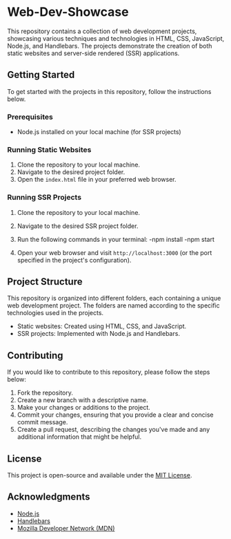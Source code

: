 # Web-Dev-Showcase

This repository contains a collection of web development projects, showcasing various techniques and technologies in HTML, CSS, JavaScript, Node.js, and Handlebars. The projects demonstrate the creation of both static websites and server-side rendered (SSR) applications.

## Getting Started

To get started with the projects in this repository, follow the instructions below.

### Prerequisites

- Node.js installed on your local machine (for SSR projects)

### Running Static Websites

1. Clone the repository to your local machine.
2. Navigate to the desired project folder.
3. Open the `index.html` file in your preferred web browser.

### Running SSR Projects

1. Clone the repository to your local machine.
2. Navigate to the desired SSR project folder.
3. Run the following commands in your terminal:
  -npm install
  -npm start

4. Open your web browser and visit `http://localhost:3000` (or the port specified in the project's configuration).

## Project Structure

This repository is organized into different folders, each containing a unique web development project. The folders are named according to the specific technologies used in the projects.

- Static websites: Created using HTML, CSS, and JavaScript.
- SSR projects: Implemented with Node.js and Handlebars.

## Contributing

If you would like to contribute to this repository, please follow the steps below:

1. Fork the repository.
2. Create a new branch with a descriptive name.
3. Make your changes or additions to the project.
4. Commit your changes, ensuring that you provide a clear and concise commit message.
5. Create a pull request, describing the changes you've made and any additional information that might be helpful.

## License

This project is open-source and available under the [MIT License](https://opensource.org/licenses/MIT).

## Acknowledgments

- [Node.js](https://nodejs.org/)
- [Handlebars](https://handlebarsjs.com/)
- [Mozilla Developer Network (MDN)](https://developer.mozilla.org/)

